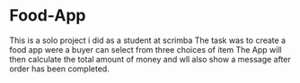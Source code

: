# Food-App
This is a solo project i did as a student at scrimba
The task was to create a food app were a buyer can select from three choices of item
The App will then calculate the total amount of money and wll also show a message after order has been completed.
